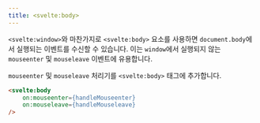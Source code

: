 ```yaml
---
title: <svelte:body>
---
```


`<svelte:window>`와 마찬가지로 `<svelte:body>` 요소를 사용하면 `document.body`에서 실행되는 이벤트를 수신할 수 있습니다. 이는 `window`에서 실행되지 않는 `mouseenter` 및 `mouseleave` 이벤트에 유용합니다.

`mouseenter` 및 `mouseleave` 처리기를 `<svelte:body>` 태그에 추가합니다.

```html
<svelte:body
	on:mouseenter={handleMouseenter}
	on:mouseleave={handleMouseleave}
/>
```